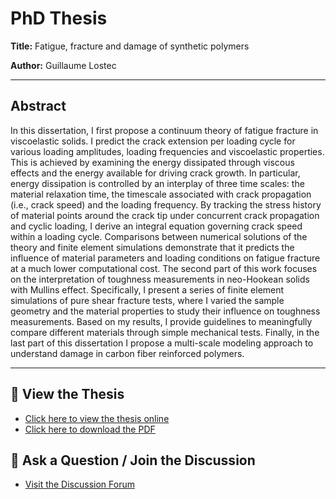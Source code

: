 # PhD Thesis

**Title:** Fatigue, fracture and damage of synthetic polymers

**Author:** Guillaume Lostec

---

## Abstract

In this dissertation, I first propose a continuum theory of fatigue fracture in viscoelastic solids. I predict the crack extension per loading cycle for various loading amplitudes, loading frequencies and viscoelastic properties. This is achieved by examining the energy dissipated through viscous effects and the energy available for driving crack growth. In particular, energy dissipation is controlled by an interplay of three time scales: the material relaxation time, the timescale associated with crack propagation (i.e., crack speed) and the loading frequency. By tracking the stress history of material points around the crack tip under concurrent crack propagation and cyclic loading, I derive an integral equation governing crack speed within a loading cycle. Comparisons between numerical solutions of the theory and finite element simulations demonstrate that it predicts the influence of material parameters and loading conditions on fatigue fracture at a much lower computational cost. The second part of this work focuses on the interpretation of toughness measurements in neo-Hookean solids with Mullins effect. Specifically, I present a series of finite element simulations of pure shear fracture tests, where I varied the sample geometry and the material properties to study their influence on toughness measurements. Based on my results, I provide guidelines to meaningfully compare different materials through simple mechanical tests. Finally, in the last part of this dissertation I propose a multi-scale modeling approach to understand damage in carbon fiber reinforced polymers.

---

## 📖 View the Thesis

- [Click here to view the thesis online](./Thesis_Lostec.pdf)
- [Click here to download the PDF](https://Guillaume-Lostec.github.io/PhD_Thesis/)

## 💬 Ask a Question / Join the Discussion

- [Visit the Discussion Forum](https://github.com/Guillaume-Lostec/PhD_Thesis/discussions)
